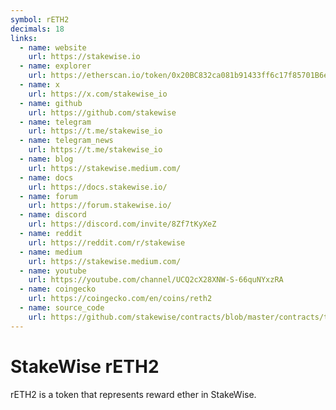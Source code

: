```yaml
---
symbol: rETH2
decimals: 18
links:
  - name: website
    url: https://stakewise.io
  - name: explorer
    url: https://etherscan.io/token/0x20BC832ca081b91433ff6c17f85701B6e92486c5
  - name: x
    url: https://x.com/stakewise_io
  - name: github
    url: https://github.com/stakewise
  - name: telegram
    url: https://t.me/stakewise_io
  - name: telegram_news
    url: https://t.me/stakewise_io
  - name: blog
    url: https://stakewise.medium.com/
  - name: docs
    url: https://docs.stakewise.io/
  - name: forum
    url: https://forum.stakewise.io/
  - name: discord
    url: https://discord.com/invite/8Zf7tKyXeZ
  - name: reddit
    url: https://reddit.com/r/stakewise
  - name: medium
    url: https://stakewise.medium.com/
  - name: youtube
    url: https://youtube.com/channel/UCQ2cX28XNW-S-66quNYxzRA
  - name: coingecko
    url: https://coingecko.com/en/coins/reth2
  - name: source_code
    url: https://github.com/stakewise/contracts/blob/master/contracts/tokens/RewardEthToken.sol
---
```


# StakeWise rETH2

rETH2 is a token that represents reward ether in StakeWise.
